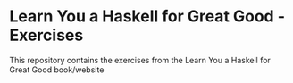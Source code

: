 # Learn You a Haskell for Great Good - Exercises

This repository contains the exercises from the Learn You a Haskell for Great Good book/website
